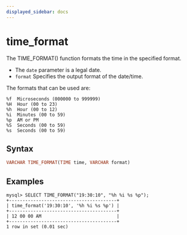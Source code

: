 ```yaml
---
displayed_sidebar: docs
---
```


# time_format



The TIME_FORMAT() function formats the time in the specified format.

* The `date` parameter is a legal date.
* `format` Specifies the output format of the date/time.

The formats that can be used are:

```Plain Text
%f	Microseconds (000000 to 999999)
%H	Hour (00 to 23)
%h	Hour (00 to 12)
%i	Minutes (00 to 59)
%p	AM or PM
%S	Seconds (00 to 59)
%s	Seconds (00 to 59)
```

## Syntax

```Haskell
VARCHAR TIME_FORMAT(TIME time, VARCHAR format)
```

## Examples

```Plain Text
mysql> SELECT TIME_FORMAT("19:30:10", "%h %i %s %p");
+----------------------------------------+
| time_format('19:30:10', '%h %i %s %p') |
+----------------------------------------+
| 12 00 00 AM                            |
+----------------------------------------+
1 row in set (0.01 sec)

```
